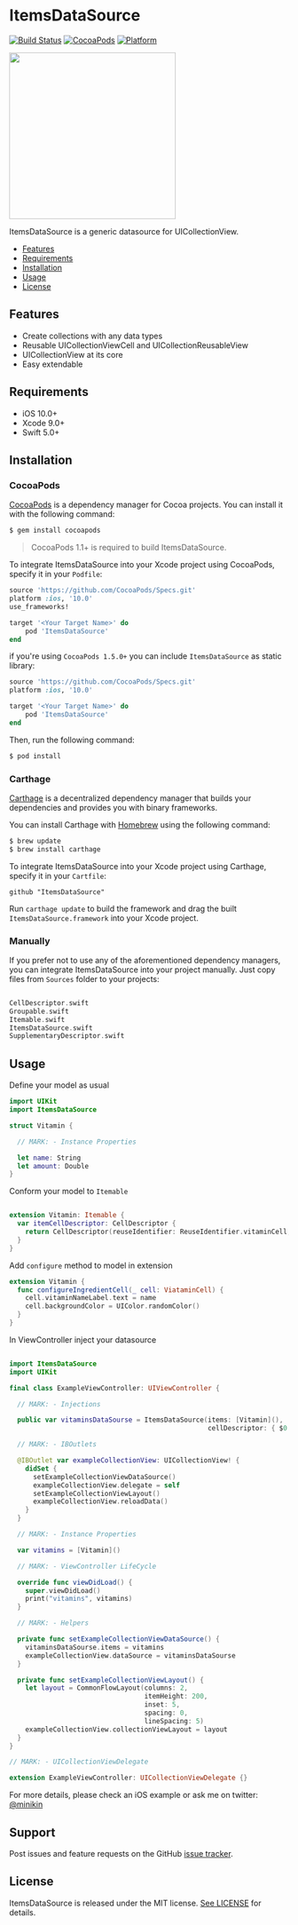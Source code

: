 # ItemsDataSource

[![Build Status](https://travis-ci.org/minikin/ItemsDataSource.svg?branch=master)](https://travis-ci.org/minikin/ItemsDataSource)
[![CocoaPods](https://img.shields.io/cocoapods/v/ItemsDataSource.svg)](https://cocoapods.org/pods/ItemsDataSource)
[![Platform](https://img.shields.io/cocoapods/p/ItemsDataSource.svg?style=flat)](https://github.com/minikin/ItemsDataSource)

<img src="https://github.com/minikin/ItemsDataSource/blob/master/demo.gif?raw=true" width=300 />

ItemsDataSource is a generic datasource for UICollectionView.

- [Features](#features)
- [Requirements](#requirements)
- [Installation](#installation)
- [Usage](#usage)
- [License](#license)

## Features

- Create collections with any data types
- Reusable UICollectionViewCell and UICollectionReusableView
- UICollectionView at its core
- Easy extendable

## Requirements

- iOS 10.0+
- Xcode 9.0+
- Swift 5.0+

## Installation

### CocoaPods

[CocoaPods](http://cocoapods.org) is a dependency manager for Cocoa projects. You can install it with the following command:

```bash
$ gem install cocoapods
```

> CocoaPods 1.1+ is required to build ItemsDataSource.

To integrate ItemsDataSource into your Xcode project using CocoaPods, specify it in your `Podfile`:

```ruby
source 'https://github.com/CocoaPods/Specs.git'
platform :ios, '10.0'
use_frameworks!

target '<Your Target Name>' do
    pod 'ItemsDataSource'
end
```

if you're using `CocoaPods 1.5.0+` you can include `ItemsDataSource` as static library:

```ruby
source 'https://github.com/CocoaPods/Specs.git'
platform :ios, '10.0'

target '<Your Target Name>' do
    pod 'ItemsDataSource'
end
```

Then, run the following command:

```bash
$ pod install
```

### Carthage

[Carthage](https://github.com/Carthage/Carthage) is a decentralized dependency manager that builds your dependencies and provides you with binary frameworks.

You can install Carthage with [Homebrew](http://brew.sh/) using the following command:

```bash
$ brew update
$ brew install carthage
```

To integrate ItemsDataSource into your Xcode project using Carthage, specify it in your `Cartfile`:

```ogdl
github "ItemsDataSource"
```

Run `carthage update` to build the framework and drag the built `ItemsDataSource.framework` into your Xcode project.

### Manually

If you prefer not to use any of the aforementioned dependency managers, you can integrate ItemsDataSource into your project manually.
Just copy files from `Sources` folder to your projects:

```swift

CellDescriptor.swift
Groupable.swift
Itemable.swift
ItemsDataSource.swift
SupplementaryDescriptor.swift
```

## Usage

Define your model as usual

```swift
import UIKit
import ItemsDataSource

struct Vitamin {

  // MARK: - Instance Properties

  let name: String
  let amount: Double
}
```

Conform your model to `Itemable`

```swift

extension Vitamin: Itemable {
  var itemCellDescriptor: CellDescriptor {
    return CellDescriptor(reuseIdentifier: ReuseIdentifier.vitaminCell, configure: configureIngredientCell)
  }
}

```

Add `configure` method to model in extension

```swift
extension Vitamin {
  func configureIngredientCell(_ cell: ViataminCell) {
    cell.vitaminNameLabel.text = name
    cell.backgroundColor = UIColor.randomColor()
  }
}
```

In ViewController inject your datasource

```swift

import ItemsDataSource
import UIKit

final class ExampleViewController: UIViewController {

  // MARK: - Injections

  public var vitaminsDataSourse = ItemsDataSource(items: [Vitamin](),
                                                  cellDescriptor: { $0.itemCellDescriptor })

  // MARK: - IBOutlets

  @IBOutlet var exampleCollectionView: UICollectionView! {
    didSet {
      setExampleCollectionViewDataSource()
      exampleCollectionView.delegate = self
      setExampleCollectionViewLayout()
      exampleCollectionView.reloadData()
    }
  }

  // MARK: - Instance Properties

  var vitamins = [Vitamin]()

  // MARK: - ViewController LifeCycle

  override func viewDidLoad() {
    super.viewDidLoad()
    print("vitamins", vitamins)
  }

  // MARK: - Helpers

  private func setExampleCollectionViewDataSource() {
    vitaminsDataSourse.items = vitamins
    exampleCollectionView.dataSource = vitaminsDataSourse
  }

  private func setExampleCollectionViewLayout() {
    let layout = CommonFlowLayout(columns: 2,
                                  itemHeight: 200,
                                  inset: 5,
                                  spacing: 0,
                                  lineSpacing: 5)
    exampleCollectionView.collectionViewLayout = layout
  }
}

// MARK: - UICollectionViewDelegate

extension ExampleViewController: UICollectionViewDelegate {}
```

For more details, please check an iOS example or ask me on twitter: [@minikin](https://twitter.com/minikin)

## Support

Post issues and feature requests on the GitHub [issue tracker](https://github.com/minikin/ItemsDataSource/issues).

## License

ItemsDataSource is released under the MIT license. [See LICENSE](https://github.com/minikin/ItemsDataSource/blob/master/LICENSE) for details.
